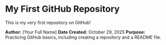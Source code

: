 # My First GitHub Repository

This is my very first repository on GitHub!

**Author:** [Your Full Name]
**Date Created:** October 29, 2025
**Purpose:** Practicing GitHub basics, including creating a repository and a README file.
